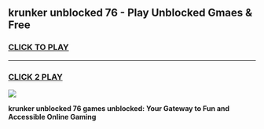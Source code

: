 
## krunker unblocked 76 - Play Unblocked Gmaes & Free
<h3>
<a href="https://news.freeplayer.one?title=krunker_unblocked_76&ref=23F">CLICK TO PLAY</a></h3>
<hr>

<h3>
<a href="https://news.freeplayer.one?title=krunker_unblocked_76&ref=23F">CLICK 2 PLAY</a>
  
</h3>

<a href="https://news.freeplayer.one?title=krunker_unblocked_76&ref=23F/"><img src="https://clearcache.store/games.png"></a>


**krunker unblocked 76 games unblocked: Your Gateway to Fun and Accessible Online Gaming**

